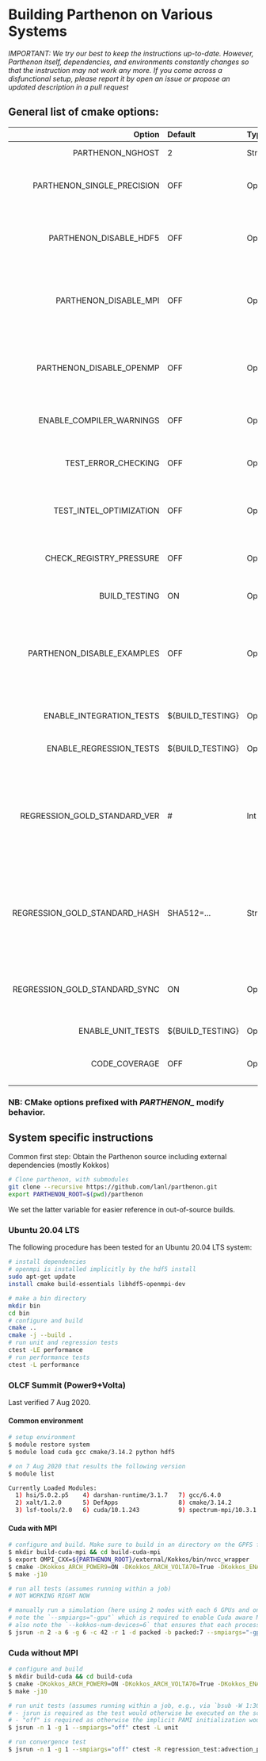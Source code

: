 # Building Parthenon on Various Systems

*IMPORTANT: We try our best to keep the instructions up-to-date.
However, Parthenon itself, dependencies, and environments constantly changes so that the instruction may not work any more.
If you come across a disfunctional setup, please report it by open an issue or propose an updated description in a pull request*

## General list of cmake options:

   |           Option             | Default  | Type   | Description |
   | ---------------------------: | :------- | :----- | :---------- |
   |            PARTHENON\_NGHOST | 2        | String | Number of ghost cells | 
   | PARTHENON\_SINGLE\_PRECISION | OFF      | Option | Enable single precision mode if requested |
   |     PARTHENON\_DISABLE\_HDF5 | OFF      | Option | HDF5 is enabled by default if found, set this to True to disable HDF5 |
   |      PARTHENON\_DISABLE\_MPI | OFF      | Option | MPI is enabled by default if found, set this to True to disable MPI |
   |   PARTHENON\_DISABLE\_OPENMP | OFF      | Option | OpenMP is enabled by default if found, set this to True to disable OpenMP |
   |   ENABLE\_COMPILER\_WARNINGS | OFF      | Option | Enable compiler warnings |
   |        TEST\_ERROR\_CHECKING | OFF      | Option | Enables the error checking unit test. This test will FAIL |
   |    TEST\_INTEL\_OPTIMIZATION | OFF      | Option | Test intel optimization and vectorization |
   |    CHECK\_REGISTRY\_PRESSURE | OFF      | Option | Check the registry pressure for Kokkos CUDA kernels |
   |               BUILD\_TESTING | ON       | Option | Multi-testing enablement |
   | PARTHENON\_DISABLE\_EXAMPLES | OFF      | Option | Toggle building of examples, if regression tests are on, drivers needed by the tests will still be built |   
   |   ENABLE\_INTEGRATION\_TESTS | ${BUILD\_TESTING} | Option | Enable integration tests |
   |    ENABLE\_REGRESSION\_TESTS | ${BUILD\_TESTING} | Option | Enable regression tests |
   |  REGRESSION\_GOLD\_STANDARD\_VER | #     | Int    | Version of current gold standard file used in regression tests. Default is set to latest version matching the source. |
   | REGRESSION\_GOLD\_STANDARD\_HASH | SHA512=... | String | Hash value of gold standard file to be downloaded. Used to ensure that the download is not corrupted. |
   | REGRESSION\_GOLD\_STANDARD\_SYNC | ON    | Option | Create `gold_standard` target to download gold standard files |
   |          ENABLE\_UNIT\_TESTS | ${BUILD\_TESTING} | Option | Enable unit tests |
   |               CODE\_COVERAGE | OFF      | Option | Builds with code coverage flags |

### NB: CMake options prefixed with *PARTHENON\_* modify behavior.

## System specific instructions

Common first step: Obtain the Parthenon source including external dependencies (mostly Kokkos)

```bash
# Clone parthenon, with submodules
git clone --recursive https://github.com/lanl/parthenon.git
export PARTHENON_ROOT=$(pwd)/parthenon
```
We set the latter variable for easier reference in out-of-source builds.

### Ubuntu 20.04 LTS

The following procedure has been tested for an Ubuntu 20.04 LTS system:

```bash
# install dependencies
# openmpi is installed implicitly by the hdf5 install
sudo apt-get update
install cmake build-essentials libhdf5-openmpi-dev

# make a bin directory
mkdir bin
cd bin
# configure and build
cmake ..
cmake -j --build .
# run unit and regression tests
ctest -LE performance
# run performance tests
ctest -L performance
```

### OLCF Summit (Power9+Volta)

Last verified 7 Aug 2020.

#### Common environment

```bash
# setup environment
$ module restore system
$ module load cuda gcc cmake/3.14.2 python hdf5

# on 7 Aug 2020 that results the following version
$ module list

Currently Loaded Modules:
  1) hsi/5.0.2.p5    4) darshan-runtime/3.1.7   7) gcc/6.4.0                       10) hdf5/1.10.4
  2) xalt/1.2.0      5) DefApps                 8) cmake/3.14.2                    11) python/3.6.6-anaconda3-5.3.0
  3) lsf-tools/2.0   6) cuda/10.1.243           9) spectrum-mpi/10.3.1.2-20200121
```

#### Cuda with MPI

```bash
# configure and build. Make sure to build in an directory on the GPFS filesystem as the home directory is not writeable from the compute nodes (which will result in the regression tests failing)
$ mkdir build-cuda-mpi && cd build-cuda-mpi
$ export OMPI_CXX=${PARTHENON_ROOT}/external/Kokkos/bin/nvcc_wrapper
$ cmake -DKokkos_ARCH_POWER9=ON -DKokkos_ARCH_VOLTA70=True -DKokkos_ENABLE_CUDA=True -DKokkos_ENABLE_OPENMP=True -DCMAKE_BUILD_TYPE=Release -DCMAKE_CXX_COMPILER=mpic++ ${PARTHENON_ROOT}
$ make -j10

# run all tests (assumes running within a job)
# NOT WORKING RIGHT NOW

# manually run a simulation (here using 2 nodes with each 6 GPUs and one MPI process per GPU)
# note the `--smpiargs="-gpu"` which is required to enable Cuda aware MPI
# also note the `--kokkos-num-devices=6` that ensures that each process on a node uses a different GPU
$ jsrun -n 2 -a 6 -g 6 -c 42 -r 1 -d packed -b packed:7 --smpiargs="-gpu" example/advection/advection-example -i $PARTHENON_ROOT/tst/regression/test_suites/advection_performance/parthinput.advection_performance parthenon/mesh/nx1=768 parthenon/mesh/nx2=512  parthenon/mesh/nx3=512 parthenon/meshblock/nx1=256 parthenon/meshblock/nx2=256 parthenon/meshblock/nx3=256 --kokkos-num-devices=6

```

### Cuda without MPI

```bash
# configure and build
$ mkdir build-cuda && cd build-cuda
$ cmake -DKokkos_ARCH_POWER9=ON -DKokkos_ARCH_VOLTA70=True -DKokkos_ENABLE_CUDA=True -DKokkos_ENABLE_OPENMP=True -DCMAKE_BUILD_TYPE=Release -DCMAKE_CXX_COMPILER=${PARTHENON_ROOT}/external/Kokkos/bin/nvcc_wrapper -DPARTHENON_DISABLE_MPI=On ${PARTHENON_ROOT}
$ make -j10

# run unit tests (assumes running within a job, e.g., via `bsub -W 1:30 -nnodes 1 -P PROJECTID -Is /bin/bash`)
# - jsrun is required as the test would otherwise be executed on the scheduler node rather than on a compute node
# - "off" is required as otherwise the implicit PAMI initialization would fail
$ jsrun -n 1 -g 1 --smpiargs="off" ctest -L unit

# run convergence test
$ jsrun -n 1 -g 1 --smpiargs="off" ctest -R regression_test:advection_performance

```


